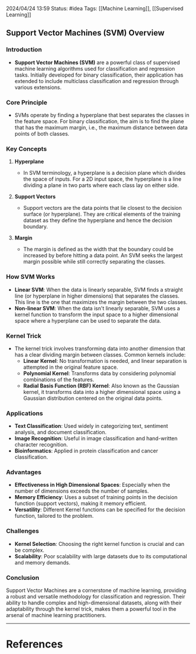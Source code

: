 2024/04/24 13:59
Status: #idea
Tags: [[Machine Learning]], [[Supervised Learning]]

## Support Vector Machines (SVM) Overview

### Introduction
- **Support Vector Machines (SVM)** are a powerful class of supervised machine learning algorithms used for classification and regression tasks. Initially developed for binary classification, their application has extended to include multiclass classification and regression through various extensions.

### Core Principle
- SVMs operate by finding a hyperplane that best separates the classes in the feature space. For binary classification, the aim is to find the plane that has the maximum margin, i.e., the maximum distance between data points of both classes.

### Key Concepts

1. **Hyperplane**
   - In SVM terminology, a hyperplane is a decision plane which divides the space of inputs. For a 2D input space, the hyperplane is a line dividing a plane in two parts where each class lay on either side.

2. **Support Vectors**
   - Support vectors are the data points that lie closest to the decision surface (or hyperplane). They are critical elements of the training dataset as they define the hyperplane and hence the decision boundary.

3. **Margin**
   - The margin is defined as the width that the boundary could be increased by before hitting a data point. An SVM seeks the largest margin possible while still correctly separating the classes.

### How SVM Works
- **Linear SVM**: When the data is linearly separable, SVM finds a straight line (or hyperplane in higher dimensions) that separates the classes. This line is the one that maximizes the margin between the two classes.
- **Non-linear SVM**: When the data isn't linearly separable, SVM uses a kernel function to transform the input space to a higher dimensional space where a hyperplane can be used to separate the data.

### Kernel Trick
- The kernel trick involves transforming data into another dimension that has a clear dividing margin between classes. Common kernels include:
  - **Linear Kernel**: No transformation is needed, and linear separation is attempted in the original feature space.
  - **Polynomial Kernel**: Transforms data by considering polynomial combinations of the features.
  - **Radial Basis Function (RBF) Kernel**: Also known as the Gaussian kernel, it transforms data into a higher dimensional space using a Gaussian distribution centered on the original data points.

### Applications
- **Text Classification**: Used widely in categorizing text, sentiment analysis, and document classification.
- **Image Recognition**: Useful in image classification and hand-written character recognition.
- **Bioinformatics**: Applied in protein classification and cancer classification.

### Advantages
- **Effectiveness in High Dimensional Spaces**: Especially when the number of dimensions exceeds the number of samples.
- **Memory Efficiency**: Uses a subset of training points in the decision function (support vectors), making it memory efficient.
- **Versatility**: Different Kernel functions can be specified for the decision function, tailored to the problem.

### Challenges
- **Kernel Selection**: Choosing the right kernel function is crucial and can be complex.
- **Scalability**: Poor scalability with large datasets due to its computational and memory demands.

### Conclusion
Support Vector Machines are a cornerstone of machine learning, providing a robust and versatile methodology for classification and regression. Their ability to handle complex and high-dimensional datasets, along with their adaptability through the kernel trick, makes them a powerful tool in the arsenal of machine learning practitioners.






---
# References
